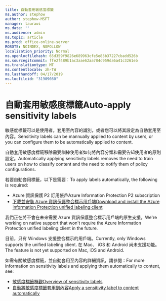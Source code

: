 ```yaml
---
title: 自動套用敏感度標籤
ms.author: stephow
author: stephow-MSFT
manager: laurawi
ms.date: ''
ms.audience: admin
ms.topic: article
ms.prod: office-online-server
ROBOTS: NOINDEX, NOFOLLOW
localization_priority: Normal
ms.openlocfilehash: 65d359f9826e689963cfe5e83b37227cbadd526b
ms.sourcegitcommit: ffe2f489b1ac3aae62aa784c959da6a41c3261eb
ms.translationtype: MT
ms.contentlocale: zh-TW
ms.lasthandoff: 04/17/2019
ms.locfileid: "31909080"
---
```

# <a name="auto-apply-sensitivity-labels"></a><span data-ttu-id="ec90a-102">自動套用敏感度標籤</span><span class="sxs-lookup"><span data-stu-id="ec90a-102">Auto-apply sensitivity labels</span></span>

<span data-ttu-id="ec90a-103">敏感度標籤可以是使用者，套用至內容的識別，或者您可以將其設定為自動套用至內容。</span><span class="sxs-lookup"><span data-stu-id="ec90a-103">Sensitivity labels can be mannually applied to content by users, or you can configure them to be automatically applied to content.</span></span>

<span data-ttu-id="ec90a-104">自動套用敏感度標籤移除需要訓練使用者如何將內容分類和需要告知使用者的原則設定。</span><span class="sxs-lookup"><span data-stu-id="ec90a-104">Automatically applying sensitivity labels removes the need to train users on how to classify content and the need to notify them of policy configurations.</span></span>

<span data-ttu-id="ec90a-105">若要自動套用標籤，以下是需要：</span><span class="sxs-lookup"><span data-stu-id="ec90a-105">To apply labels automatically, the following is required:</span></span>

- <span data-ttu-id="ec90a-106">Azure 資訊保護 P2 訂用帳戶</span><span class="sxs-lookup"><span data-stu-id="ec90a-106">Azure Information Protection P2 subscription</span></span>
- [<span data-ttu-id="ec90a-107">下載並安裝 Azure 資訊保護整合標示用戶端</span><span class="sxs-lookup"><span data-stu-id="ec90a-107">Download and install the Azure Information Protection unified labeling client</span></span>](https://docs.microsoft.com/en-us/azure/information-protection/rms-client/install-unifiedlabelingclient-app)

<span data-ttu-id="ec90a-108">我們正在將不會在未來需要 Azure 資訊保護整合標示用戶端的原生支援。</span><span class="sxs-lookup"><span data-stu-id="ec90a-108">We're working on native support that won't require the Azure Information Protection unified labeling client in the future.</span></span>

<span data-ttu-id="ec90a-109">目前，只有 Windows 支援整合標示的用戶端。</span><span class="sxs-lookup"><span data-stu-id="ec90a-109">Currently, only Windows supports the unified labeling client.</span></span>  <span data-ttu-id="ec90a-110">在 Mac、 iOS 和 Android 尚未支援功能。</span><span class="sxs-lookup"><span data-stu-id="ec90a-110">The feature is not yet supported on Mac, iOS and Android.</span></span>

<span data-ttu-id="ec90a-111">如需有關敏感度標籤，並自動套用至內容的詳細資訊，請參閱：</span><span class="sxs-lookup"><span data-stu-id="ec90a-111">For more information on sensitivity labels and applying them automatically to content,  see:</span></span>

- [<span data-ttu-id="ec90a-112">敏感度標籤概觀</span><span class="sxs-lookup"><span data-stu-id="ec90a-112">Overview of sensitivity labels</span></span>](https://docs.microsoft.com/en-us/office365/securitycompliance/sensitivity-labels)
- [<span data-ttu-id="ec90a-113">自動將敏感度標籤套用到內容</span><span class="sxs-lookup"><span data-stu-id="ec90a-113">Apply a sensitivity label to content automatically</span></span>](https://docs.microsoft.com/en-us/office365/securitycompliance/apply_sensitivity_label_automatically)
